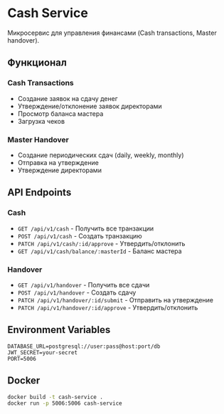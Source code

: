# Cash Service

Микросервис для управления финансами (Cash transactions, Master handover).

## Функционал

### Cash Transactions
- Создание заявок на сдачу денег
- Утверждение/отклонение заявок директорами
- Просмотр баланса мастера
- Загрузка чеков

### Master Handover
- Создание периодических сдач (daily, weekly, monthly)
- Отправка на утверждение
- Утверждение директорами

## API Endpoints

### Cash
- `GET /api/v1/cash` - Получить все транзакции
- `POST /api/v1/cash` - Создать транзакцию
- `PATCH /api/v1/cash/:id/approve` - Утвердить/отклонить
- `GET /api/v1/cash/balance/:masterId` - Баланс мастера

### Handover
- `GET /api/v1/handover` - Получить все сдачи
- `POST /api/v1/handover` - Создать сдачу
- `PATCH /api/v1/handover/:id/submit` - Отправить на утверждение
- `PATCH /api/v1/handover/:id/approve` - Утвердить/отклонить

## Environment Variables

```env
DATABASE_URL=postgresql://user:pass@host:port/db
JWT_SECRET=your-secret
PORT=5006
```

## Docker

```bash
docker build -t cash-service .
docker run -p 5006:5006 cash-service
```





